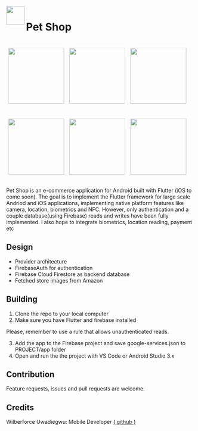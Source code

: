 <img align="left" src="https://raw.githubusercontent.com/thenifemi/PetShop/master/assets/footprint.png?raw=true" width="50px">

# Pet Shop

<p>
    <img src="https://raw.githubusercontent.com/thenifemi/PetShop/master/assets/onboard.jpg" width="150px" height="auto" hspace="5" vspace="20"/>
    <img src="https://raw.githubusercontent.com/thenifemi/PetShop/master/assets/all.jpg?raw=true" width="150px" height="auto" hspace="5" vspace="20"/>
   <img src="https://raw.githubusercontent.com/thenifemi/PetShop/master/assets/bag.jpg?raw=true" width="150px" height="auto" hspace="5" vspace="20"/>
    <img src="https://raw.githubusercontent.com/thenifemi/PetShop/master/assets/product.jpg" width="150px" height="auto" hspace="5" vspace="20"/>
   <img src="https://raw.githubusercontent.com/thenifemi/PetShop/master/assets/login.jpg" width="150px" height="auto" hspace="5" vspace="20"/>
   <img src="https://raw.githubusercontent.com/thenifemi/PetShop/master/assets/signin.jpg" width="150px" height="auto" hspace="5" vspace="20"/>

</p>


Pet Shop is an e-commerce application for Android built with Flutter (iOS to come soon). The goal is to implement the Flutter framework for large scale Andriod and iOS applications, implementing native platform features like camera, location, biometrics and NFC. However, only authentication and a couple database(using Firebase) reads and writes have been fully implemented. I also hope to integrate biometrics, location reading, payment etc

## Design

- Provider architecture
- FirebaseAuth for authentication 
- Firebase Cloud Firestore as backend database 
- Fetched store images from Amazon

## Building
1. Clone the repo to your local computer
2. Make sure you have Flutter and firebase installed

Please, remember to use a rule that allows unauthenticated reads.

3. Add the app to the Firebase project and save google-services.json to PROJECT/app folder
4. Open and run the the project with VS Code or Android Studio 3.x

## Contribution
Feature requests, issues and pull requests are welcome.

## Credits
Wilberforce Uwadiegwu: Mobile Developer [( github )](https://github.com/wilburt)
